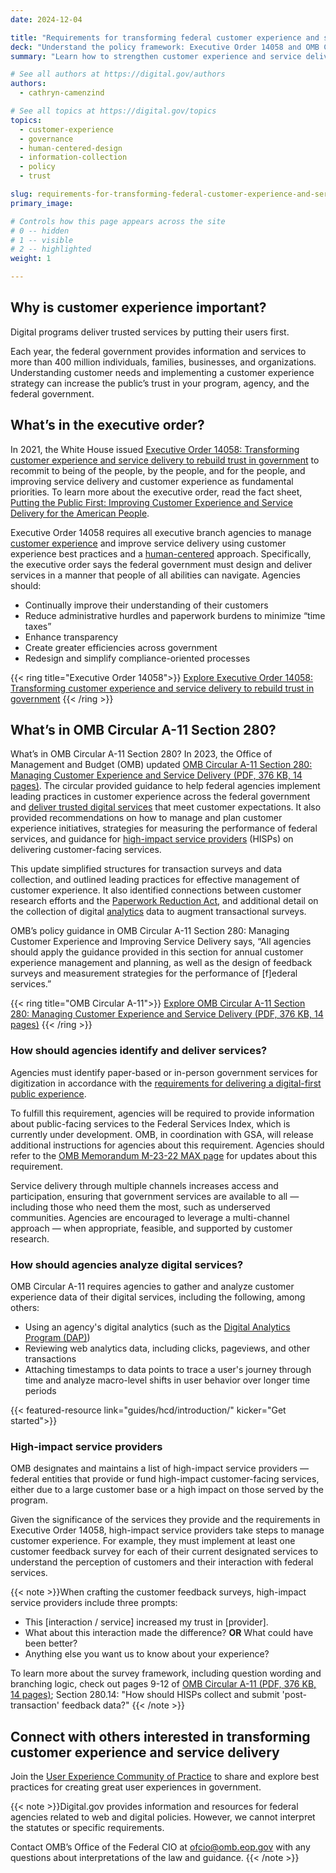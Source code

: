 ```yaml
---
date: 2024-12-04

title: "Requirements for transforming federal customer experience and service delivery"
deck: "Understand the policy framework: Executive Order 14058 and OMB Circular A-11 Section 280"
summary: "Learn how to strengthen customer experience and service delivery within your federal agency."

# See all authors at https://digital.gov/authors
authors:
  - cathryn-camenzind

# See all topics at https://digital.gov/topics
topics:
  - customer-experience
  - governance
  - human-centered-design
  - information-collection
  - policy
  - trust

slug: requirements-for-transforming-federal-customer-experience-and-service-delivery
primary_image: 

# Controls how this page appears across the site
# 0 -- hidden
# 1 -- visible
# 2 -- highlighted
weight: 1

---
```


## Why is customer experience important?

Digital programs deliver trusted services by putting their users first.

Each year, the federal government provides information and services to more than 400 million individuals, families, businesses, and organizations. Understanding customer needs and implementing a customer experience strategy can increase the public’s trust in your program, agency, and the federal government.

## What’s in the executive order?

In 2021, the White House issued [Executive Order 14058: Transforming customer experience and service delivery to rebuild trust in government](https://www.whitehouse.gov/briefing-room/presidential-actions/2021/12/13/executive-order-on-transforming-federal-customer-experience-and-service-delivery-to-rebuild-trust-in-government/) to recommit to being of the people, by the people, and for the people, and improving service delivery and customer experience as fundamental priorities. To learn more about the executive order, read the fact sheet, [Putting the Public First: Improving Customer Experience and Service Delivery for the American People](https://www.whitehouse.gov/briefing-room/statements-releases/2021/12/13/fact-sheet-putting-the-public-first-improving-customer-experience-and-service-delivery-for-the-american-people/).

Executive Order 14058 requires all executive branch agencies to manage [customer experience](https://digital.gov/topics/customer-experience/) and improve service delivery using customer experience best practices and a [human-centered](https://digital.gov/guides/hcd/) approach. Specifically, the executive order says the federal government must design and deliver services in a manner that people of all abilities can navigate. Agencies should:

- Continually improve their understanding of their customers
- Reduce administrative hurdles and paperwork burdens to minimize “time taxes”
- Enhance transparency
- Create greater efficiencies across government
- Redesign and simplify compliance-oriented processes

{{< ring title="Executive Order 14058">}}
[Explore Executive Order 14058: Transforming customer experience and service delivery to rebuild trust in government](https://www.whitehouse.gov/briefing-room/presidential-actions/2021/12/13/executive-order-on-transforming-federal-customer-experience-and-service-delivery-to-rebuild-trust-in-government/)
{{< /ring >}}

## What’s in OMB Circular A-11 Section 280?

What’s in OMB Circular A-11 Section 280?
In 2023, the Office of Management and Budget (OMB) updated [OMB Circular A-11 Section 280: Managing Customer Experience and Service Delivery (PDF, 376 KB, 14 pages)](https://www.whitehouse.gov/wp-content/uploads/2018/06/s280.pdf). The circular provided guidance to help federal agencies implement leading practices in customer experience across the federal government and [deliver trusted digital services](https://digital.gov/topics/trust/) that meet customer expectations. It also provided recommendations on how to manage and plan customer experience initiatives, strategies for measuring the performance of federal services, and guidance for [high-impact service providers](https://www.performance.gov/cx/hisps/) (HISPs) on delivering customer-facing services.

This update simplified structures for transaction surveys and data collection, and outlined leading practices for effective management of customer experience. It also identified connections between customer research efforts and the [Paperwork Reduction Act](https://pra.digital.gov/), and additional detail on the collection of digital [analytics](https://digital.gov/topics/analytics/) data to augment transactional surveys.

OMB’s policy guidance in OMB Circular A-11 Section 280: Managing Customer Experience and Improving Service Delivery says, “All agencies should apply the guidance provided in this section for annual customer experience management and planning, as well as the design of feedback surveys and measurement strategies for the performance of [f]ederal services.” 

{{< ring title="OMB Circular A-11">}}
[Explore OMB Circular A-11 Section 280: Managing Customer Experience and Service Delivery (PDF, 376 KB, 14 pages)](https://www.whitehouse.gov/wp-content/uploads/2018/06/s280.pdf)
{{< /ring >}}

### How should agencies identify and deliver services?

Agencies must identify paper-based or in-person government services for digitization in accordance with the [requirements for delivering a digital-first public experience](https://digital.gov/resources/delivering-digital-first-public-experience/).

To fulfill this requirement, agencies will be required to provide information about public-facing services to the Federal Services Index, which is currently under development. OMB, in coordination with GSA, will release additional instructions for agencies about this requirement. Agencies should refer to the [OMB Memorandum M-23-22 MAX page](https://community-dc.max.gov/x/pwiFkQ) for updates about this requirement.

Service delivery through multiple channels increases access and participation, ensuring that government services are available to all — including those who need them the most, such as underserved communities. Agencies are encouraged to leverage a multi-channel approach — when appropriate, feasible, and supported by customer research.

### How should agencies analyze digital services?

OMB Circular A-11 requires agencies to gather and analyze customer experience data of their digital services, including the following, among others:

* Using an agency's digital analytics (such as the [Digital Analytics Program (DAP)](https://digital.gov/guides/dap/))
* Reviewing web analytics data, including clicks, pageviews, and other transactions
* Attaching timestamps to data points to trace a user's journey through time and analyze macro-level shifts in user behavior over longer time periods

{{< featured-resource link="guides/hcd/introduction/" kicker="Get started">}}

### High-impact service providers

OMB designates and maintains a list of high-impact service providers — federal entities that provide or fund high-impact customer-facing services, either due to a large customer base or a high impact on those served by the program.

Given the significance of the services they provide and the requirements in Executive Order 14058, high-impact service providers take steps to manage customer experience. For example, they must implement at least one customer feedback survey for each of their current designated services to understand the perception of customers and their interaction with federal services.

{{< note >}}When crafting the customer feedback surveys, high-impact service providers include three prompts:

- This [interaction / service] increased my trust in [provider].
- What about this interaction made the difference? **OR** What could have been better?
- Anything else you want us to know about your experience?

To learn more about the survey framework, including question wording and branching logic, check out pages 9-12 of [OMB Circular A-11 (PDF, 376 KB, 14 pages)](https://www.whitehouse.gov/wp-content/uploads/2018/06/s280.pdf); Section 280.14: "How should HISPs collect and submit 'post-transaction' feedback data?"
{{< /note >}}

## Connect with others interested in transforming customer experience and service delivery

Join the [User Experience Community of Practice](https://digital.gov/communities/user-experience/) to share and explore best practices for creating great user experiences in government.

{{< note >}}Digital.gov provides information and resources for federal agencies related to web and digital policies. However, we cannot interpret the statutes or specific requirements.

Contact OMB’s Office of the Federal CIO at [ofcio@omb.eop.gov](mailto:ofcio@omb.eop.gov) with any questions about interpretations of the law and guidance.
{{< /note >}}
